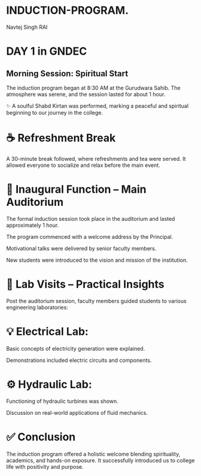 # INDUCTION-PROGRAM.
Navtej Singh RAI
# DAY 1 in GNDEC
## Morning Session: Spiritual Start

The induction program began at 8:30 AM at the Gurudwara Sahib. The atmosphere was serene, and the session lasted for about 1 hour.

✨ A soulful Shabd Kirtan was performed, marking a peaceful and spiritual beginning to our journey in the college.

# ☕ Refreshment Break
A 30-minute break followed, where refreshments and tea were served. It allowed everyone to socialize and relax before the main event.

# 🎤 Inaugural Function – Main Auditorium
The formal induction session took place in the auditorium and lasted approximately 1 hour.

The program commenced with a welcome address by the Principal.

Motivational talks were delivered by senior faculty members.

New students were introduced to the vision and mission of the institution.

# 🧪 Lab Visits – Practical Insights

Post the auditorium session, faculty members guided students to various engineering laboratories:

# 💡 Electrical Lab:

Basic concepts of electricity generation were explained.

Demonstrations included electric circuits and components.

# ⚙️ Hydraulic Lab:

Functioning of hydraulic turbines was shown.

Discussion on real-world applications of fluid mechanics.

# ✅ Conclusion
The induction program offered a holistic welcome blending spirituality, academics, and hands-on exposure. It successfully introduced us to college life with positivity and purpose.
